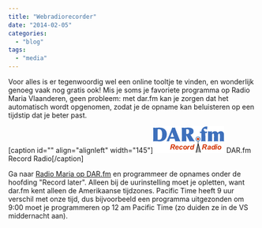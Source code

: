 ```yaml
---
title: "Webradiorecorder"
date: "2014-02-05"
categories: 
  - "blog"
tags: 
  - "media"
---
```


Voor alles is er tegenwoordig wel een online tooltje te vinden, en wonderlijk genoeg vaak nog gratis ook! Mis je soms je favoriete programma op Radio Maria Vlaanderen, geen probleem: met dar.fm kan je zorgen dat het automatisch wordt opgenomen, zodat je de opname kan beluisteren op een tijdstip dat je beter past.

\[caption id="" align="alignleft" width="145"\][![DAR.fm Record Radio](images/dar_logo.png)](http://www.dar.fm/submit_user_search.php?user_search=maria+vlaanderen) DAR.fm Record Radio\[/caption\]

Ga naar [Radio Maria op DAR.fm](http://www.dar.fm/submit_user_search.php?user_search=maria+vlaanderen) en programmeer de opnames onder de hoofding "Record later". Alleen bij de uurinstelling moet je opletten, want dar.fm kent alleen de Amerikaanse tijdzones. Pacific Time heeft 9 uur verschil met onze tijd, dus bijvoorbeeld een programma uitgezonden om 9:00 moet je programmeren op 12 am Pacific Time (zo duiden ze in de VS middernacht aan).
